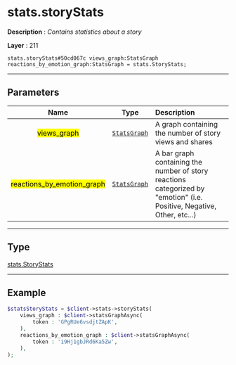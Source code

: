 # stats.storyStats

**Description** : *Contains statistics about a story*

**Layer** : 211

```tl
stats.storyStats#50cd067c views_graph:StatsGraph reactions_by_emotion_graph:StatsGraph = stats.StoryStats;
```

---

## Parameters

| Name | Type | Description |
| :---: | :---: | :--- |
| <mark>views_graph</mark> | [`StatsGraph`](type/StatsGraph) | A graph containing the number of story views and shares |
| <mark>reactions_by_emotion_graph</mark> | [`StatsGraph`](type/StatsGraph) | A bar graph containing the number of story reactions categorized by "emotion" (i.e. Positive, Negative, Other, etc...) |

---

## Type

[stats.StoryStats](type/stats.StoryStats)

---

## Example

```php
$statsStoryStats = $client->stats->storyStats(
	views_graph : $client->statsGraphAsync(
		token : 'GPgRUe6vsdjtZApK',
	),
	reactions_by_emotion_graph : $client->statsGraphAsync(
		token : 'i9Hj1gbJRd6Ka5Zw',
	),
);
```